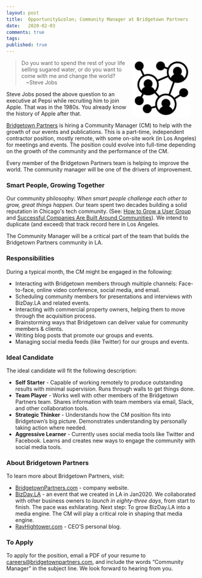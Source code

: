 ```yaml
---
layout: post
title:  Opportunity&colon; Community Manager at Bridgetown Partners
date:   2020-02-03
comments: true
tags: 
published: true
---
```

<img style="margin-right:20px" src="/images/community.svg" align="right" width="150" alt="Community Manager at Bridgetown Partners, LLC" title="Community Manager at Bridgetown Partners, LLC" />

>Do you want to spend the rest of your life selling sugared water, or do you want to come with me and change the world?<br/>&nbsp;&nbsp;&nbsp;~Steve Jobs

Steve Jobs posed the above question to an executive at Pepsi while recruiting him to join Apple. That was in the 1980s. You already know the history of Apple after that. 

[Bridgetown Partners](https://bridgetownpartners.com) is hiring a Community Manager (CM) to help with the growth of our events and publications. This is a part-time, independent contractor position, mostly remote, with some on-site work (in Los Angeles) for meetings and events. The position could evolve into full-time depending on the growth of the community and the performance of the CM.

Every member of the Bridgetown Partners team is helping to improve the world. The community manager will be one of the drivers of improvement.

<!--more-->

### Smart People, Growing Together

Our community philosophy: _When smart people challenge each other to grow, great things happen_. Our team spent two decades building a solid reputation in Chicago's tech community. (See: [How to Grow a User Group](/blog/2014/05/30/how-to-grow-a-user-group/) and [Successful Companies Are Built Around Communities](/blog/2013/07/09/successful-companies-are-built-around-communities/)). We intend to duplicate (and exceed) that track record here in Los Angeles.

The Community Manager will be a critical part of the team that builds the Bridgetown Partners community in LA.

### Responsibilities

During a typical month, the CM might be engaged in the following:

* Interacting with Bridgetown members through multiple channels: Face-to-face, online video conference, social media, and email.
* Scheduling community members for presentations and interviews with BizDay.LA and related events. 
* Interacting with commercial property owners, helping them to move through the acquisition process. 
* Brainstorming ways that Bridgetown can deliver value for community members & clients.
* Writing blog posts that promote our groups and events.
* Managing social media feeds (like Twitter) for our groups and events.

### Ideal Candidate

The ideal candidate will fit the following description:
* **Self Starter** - Capable of working remotely to produce outstanding results with minimal supervision. Runs through walls to get things done.
* **Team Player** - Works well with other members of the Bridgetown Partners team. Shares information with team members via email, Slack, and other collaboration tools.
* **Strategic Thinker** - Understands how the CM position fits into Bridgetown’s big picture. Demonstrates understanding by personally taking action where needed.
* **Aggressive Learner** - Currently uses social media tools like Twitter and Facebook. Learns and creates new ways to engage the community with social media tools.

### About Bridgetown Partners

To learn more about Bridgetown Partners, visit:
* [BridgetownPartners.com](https://BridgetownPartners.com) - company website.
* [BizDay.LA](https://BizDay.LA) - an event that we created in LA in Jan2020. We collaborated with other business owners to _launch in eighty-three days_, from start to finish. The pace was exhilarating. Next step: To grow BizDay.LA into a media engine. The CM will play a critical role in shaping that media engine. 
* [RayHightower.com](https://RayHightower.com) - CEO’S personal blog.

### To Apply

To apply for the position, email a PDF of your resume to <a href="mailto:careers@bridgetownpartners.com">careers@bridgetownpartners.com</a>, and include the words “Community Manager” in the subject line. We look forward to hearing from you.